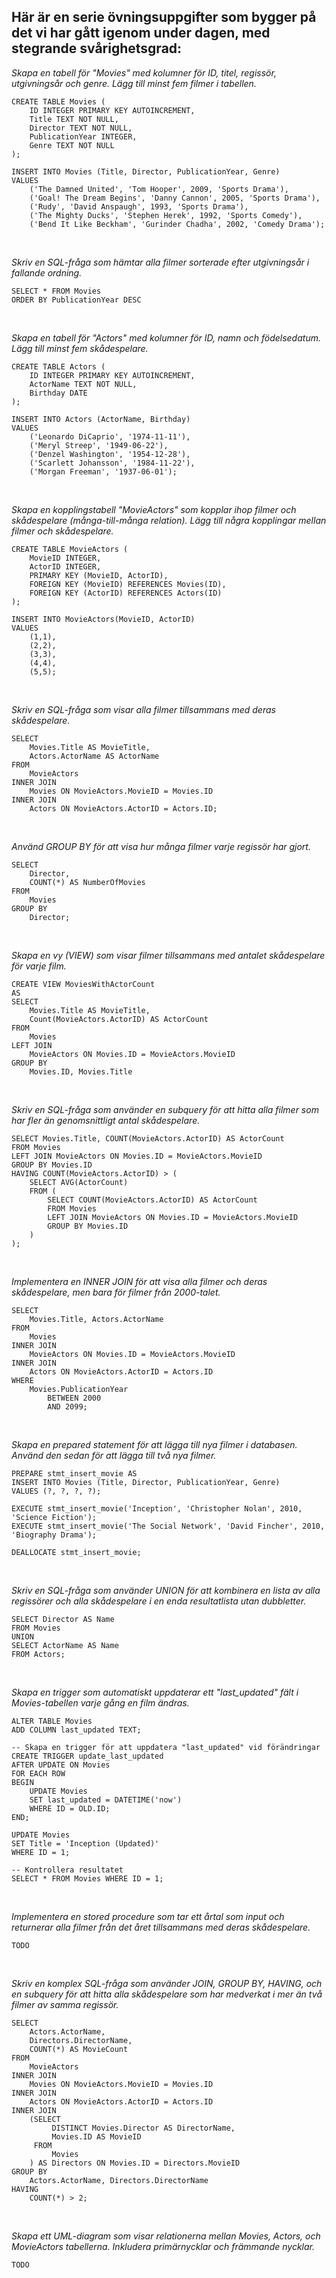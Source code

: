 ﻿## Här är en serie övningsuppgifter som bygger på det vi har gått igenom under dagen, med stegrande svårighetsgrad:

<i>Skapa en tabell för "Movies" med kolumner för ID, titel, regissör, utgivningsår och genre. Lägg till minst fem filmer i tabellen.</i>
```sqlite
CREATE TABLE Movies (
	ID INTEGER PRIMARY KEY AUTOINCREMENT,
	Title TEXT NOT NULL,
	Director TEXT NOT NULL,
	PublicationYear INTEGER,
	Genre TEXT NOT NULL
);

INSERT INTO Movies (Title, Director, PublicationYear, Genre)
VALUES
    ('The Damned United', 'Tom Hooper', 2009, 'Sports Drama'),
    ('Goal! The Dream Begins', 'Danny Cannon', 2005, 'Sports Drama'),
    ('Rudy', 'David Anspaugh', 1993, 'Sports Drama'),
    ('The Mighty Ducks', 'Stephen Herek', 1992, 'Sports Comedy'),
    ('Bend It Like Beckham', 'Gurinder Chadha', 2002, 'Comedy Drama');
```
<br>

<i>Skriv en SQL-fråga som hämtar alla filmer sorterade efter utgivningsår i fallande ordning.</i>
```sqlite
SELECT * FROM Movies
ORDER BY PublicationYear DESC
```
<br>

<i>Skapa en tabell för "Actors" med kolumner för ID, namn och födelsedatum. Lägg till minst fem skådespelare.</i>
```sqlite
CREATE TABLE Actors (
	ID INTEGER PRIMARY KEY AUTOINCREMENT,
	ActorName TEXT NOT NULL,
	Birthday DATE
);

INSERT INTO Actors (ActorName, Birthday)
VALUES
    ('Leonardo DiCaprio', '1974-11-11'),
    ('Meryl Streep', '1949-06-22'),
    ('Denzel Washington', '1954-12-28'),
    ('Scarlett Johansson', '1984-11-22'),
    ('Morgan Freeman', '1937-06-01');
```
<br>

<i>Skapa en kopplingstabell "MovieActors" som kopplar ihop filmer och skådespelare (många-till-många relation). Lägg till några kopplingar mellan filmer och skådespelare.</i>
```sqlite
CREATE TABLE MovieActors (
	MovieID INTEGER,
	ActorID INTEGER,
	PRIMARY KEY (MovieID, ActorID),
	FOREIGN KEY (MovieID) REFERENCES Movies(ID),
	FOREIGN KEY (ActorID) REFERENCES Actors(ID)
);

INSERT INTO MovieActors(MovieID, ActorID)
VALUES
	(1,1),
	(2,2),
	(3,3),
	(4,4),
	(5,5);
```
<br>

<i>Skriv en SQL-fråga som visar alla filmer tillsammans med deras skådespelare.</i>
```sqlite
SELECT
	Movies.Title AS MovieTitle,
	Actors.ActorName AS ActorName
FROM
	MovieActors
INNER JOIN
	Movies ON MovieActors.MovieID = Movies.ID
INNER JOIN
	Actors ON MovieActors.ActorID = Actors.ID;
```
<br>

<i>Använd GROUP BY för att visa hur många filmer varje regissör har gjort.</i>
```sqlite
SELECT
	Director,
	COUNT(*) AS NumberOfMovies
FROM 
	Movies
GROUP BY 
	Director;
```
<br>

<i>Skapa en vy (VIEW) som visar filmer tillsammans med antalet skådespelare för varje film.</i>
```sqlite
CREATE VIEW MoviesWithActorCount
AS
SELECT
	Movies.Title AS MovieTitle,
	Count(MovieActors.ActorID) AS ActorCount
FROM
	Movies
LEFT JOIN
	MovieActors ON Movies.ID = MovieActors.MovieID
GROUP BY
	Movies.ID, Movies.Title
```
<br>

<i>Skriv en SQL-fråga som använder en subquery för att hitta alla filmer som har fler än genomsnittligt antal skådespelare.</i>
```sqlite
SELECT Movies.Title, COUNT(MovieActors.ActorID) AS ActorCount
FROM Movies
LEFT JOIN MovieActors ON Movies.ID = MovieActors.MovieID
GROUP BY Movies.ID
HAVING COUNT(MovieActors.ActorID) > (
    SELECT AVG(ActorCount)
    FROM (
        SELECT COUNT(MovieActors.ActorID) AS ActorCount
        FROM Movies
        LEFT JOIN MovieActors ON Movies.ID = MovieActors.MovieID
        GROUP BY Movies.ID
    )
);
```
<br>

<i>Implementera en INNER JOIN för att visa alla filmer och deras skådespelare, men bara för filmer från 2000-talet.</i>
```sqlite
SELECT
	Movies.Title, Actors.ActorName
FROM 
	Movies
INNER JOIN
	MovieActors ON Movies.ID = MovieActors.MovieID
INNER JOIN
	Actors ON MovieActors.ActorID = Actors.ID
WHERE 
	Movies.PublicationYear 
		BETWEEN 2000
		AND 2099;
```
<br>

<i>Skapa en prepared statement för att lägga till nya filmer i databasen. Använd den sedan för att lägga till två nya filmer.</i>
```sqlite
PREPARE stmt_insert_movie AS
INSERT INTO Movies (Title, Director, PublicationYear, Genre)
VALUES (?, ?, ?, ?);

EXECUTE stmt_insert_movie('Inception', 'Christopher Nolan', 2010, 'Science Fiction');
EXECUTE stmt_insert_movie('The Social Network', 'David Fincher', 2010, 'Biography Drama');

DEALLOCATE stmt_insert_movie;
```
<br>

<i>Skriv en SQL-fråga som använder UNION för att kombinera en lista av alla regissörer och alla skådespelare i en enda resultatlista utan dubbletter.</i>
```sqlite
SELECT Director AS Name
FROM Movies
UNION
SELECT ActorName AS Name
FROM Actors;
```
<br>

<i>Skapa en trigger som automatiskt uppdaterar ett "last_updated" fält i Movies-tabellen varje gång en film ändras.</i>
```sqlite
ALTER TABLE Movies
ADD COLUMN last_updated TEXT;

-- Skapa en trigger för att uppdatera "last_updated" vid förändringar
CREATE TRIGGER update_last_updated
AFTER UPDATE ON Movies
FOR EACH ROW
BEGIN
    UPDATE Movies
    SET last_updated = DATETIME('now')
    WHERE ID = OLD.ID;
END;

UPDATE Movies
SET Title = 'Inception (Updated)'
WHERE ID = 1;

-- Kontrollera resultatet
SELECT * FROM Movies WHERE ID = 1;
```
<br>

<i>Implementera en stored procedure som tar ett årtal som input och returnerar alla filmer från det året tillsammans med deras skådespelare.</i>
```sqlite
TODO
```
<br>

<i>Skriv en komplex SQL-fråga som använder JOIN, GROUP BY, HAVING, och en subquery för att hitta alla skådespelare som har medverkat i mer än två filmer av samma regissör.</i>
```sqlite
SELECT 
    Actors.ActorName,
    Directors.DirectorName,
    COUNT(*) AS MovieCount
FROM 
    MovieActors
INNER JOIN 
    Movies ON MovieActors.MovieID = Movies.ID
INNER JOIN 
    Actors ON MovieActors.ActorID = Actors.ID
INNER JOIN 
    (SELECT 
         DISTINCT Movies.Director AS DirectorName,
         Movies.ID AS MovieID
     FROM 
         Movies
    ) AS Directors ON Movies.ID = Directors.MovieID
GROUP BY 
    Actors.ActorName, Directors.DirectorName
HAVING 
    COUNT(*) > 2;
```
<br>

<i>Skapa ett UML-diagram som visar relationerna mellan Movies, Actors, och MovieActors tabellerna. Inkludera primärnycklar och främmande nycklar.</i>
```sqlite
TODO
```
<br>
